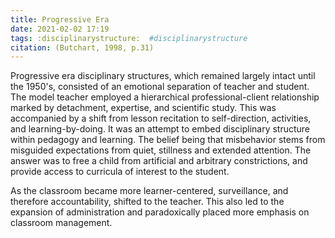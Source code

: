 ```yaml
---
title: Progressive Era
date: 2021-02-02 17:19
tags: :disciplinarystructure:  #disciplinarystructure
citation: (Butchart, 1998, p.31)
---
```

Progressive era disciplinary structures, which remained largely intact until the 1950's, consisted of an emotional separation of teacher and student. The model teacher employed a hierarchical professional-client relationship marked by detachment, expertise, and scientific study. This was accompanied by a shift from lesson recitation to self-direction, activities, and learning-by-doing. It was an attempt to embed disciplinary structure within pedagogy and learning. The belief being that misbehavior stems from misguided expectations from quiet, stillness and extended attention. The answer was to free a child from artificial and arbitrary constrictions, and provide access to curricula of interest to the student. 

As the classroom became more learner-centered, surveillance, and therefore accountability, shifted to the teacher. This also led to the expansion of administration and paradoxically placed more emphasis on classroom management. 

